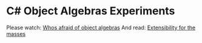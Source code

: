 # C# Object Algebras Experiments

Please watch: [Whos afraid of object algebras](https://www.infoq.com/presentations/object-algebras/)
And read: [Extensibility for the masses](https://www.cs.utexas.edu/~wcook/Drafts/2012/ecoop2012.pdf)
